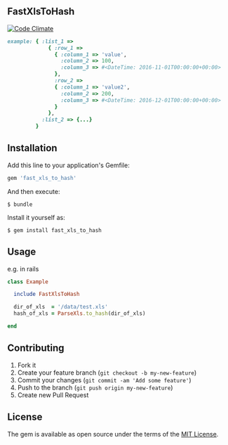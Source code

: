 ## FastXlsToHash

[![Code Climate](https://codeclimate.com/github/woodcrust/fast_xls_to_hash/badges/gpa.svg)](https://codeclimate.com/github/woodcrust/fast_xls_to_hash)

```ruby
example: { :list_1 => 
             { :row_1 => 
               { :column_1 => 'value',
                 :column_2 => 100,
                 :column_3 => #<DateTime: 2016-11-01T00:00:00+00:00>
               },
               :row_2 => 
               { :column_1 => 'value2',
                 :column_2 => 200,
                 :column_3 => #<DateTime: 2016-12-01T00:00:00+00:00>
               }
             },
           :list_2 => {...} 
         }
```

## Installation

Add this line to your application's Gemfile:

```ruby
gem 'fast_xls_to_hash'
```

And then execute:

    $ bundle

Install it yourself as:

    $ gem install fast_xls_to_hash

## Usage

e.g. in rails
```ruby
class Example

  include FastXlsToHash

  dir_of_xls  = '/data/test.xls'
  hash_of_xls = ParseXls.to_hash(dir_of_xls)

end
```

## Contributing

1. Fork it
2. Create your feature branch (`git checkout -b my-new-feature`)
3. Commit your changes (`git commit -am 'Add some feature'`)
4. Push to the branch (`git push origin my-new-feature`)
5. Create new Pull Request


## License

The gem is available as open source under the terms of the [MIT License](http://opensource.org/licenses/MIT).

